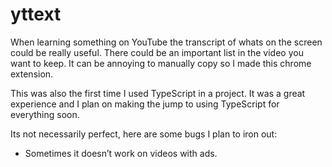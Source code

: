# yttext

When learning something on YouTube the transcript of whats on the screen could be really useful.
There could be an important list in the video you want to keep.
It can be annoying to manually copy so I made this chrome extension.

This was also the first time I used TypeScript in a project. 
It was a great experience and I plan on making the jump to using TypeScript for everything soon.

Its not necessarily perfect, here are some bugs I plan to iron out:
<ul>
<li>Sometimes it doesn’t work on videos with ads.</li>
</ul>
